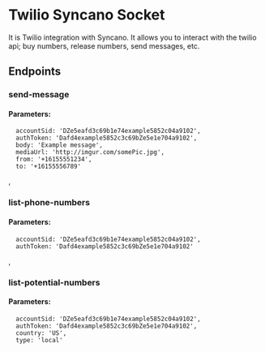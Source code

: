 # Twilio Syncano Socket

It is Twilio integration with Syncano. It allows you to interact with the twilio api; buy numbers, release numbers, send messages, etc.

## Endpoints

### send-message

#### Parameters:

      accountSid: 'DZe5eafd3c69b1e74example5852c04a9102',
      authToken: 'Dafd4example5852c3c69bZe5e1e704a9102',
      body: 'Example message',
      mediaUrl: 'http://imgur.com/somePic.jpg',
      from: '+16155551234',
      to: '+16155556789'

,
### list-phone-numbers

#### Parameters:

      accountSid: 'DZe5eafd3c69b1e74example5852c04a9102',
      authToken: 'Dafd4example5852c3c69bZe5e1e704a9102'

,
### list-potential-numbers

#### Parameters:

      accountSid: 'DZe5eafd3c69b1e74example5852c04a9102',
      authToken: 'Dafd4example5852c3c69bZe5e1e704a9102',
      country: 'US',
      type: 'local'

